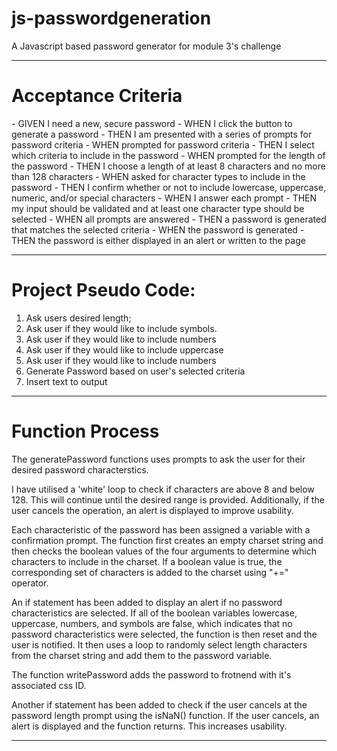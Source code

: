 # js-passwordgeneration
A Javascript based password generator for module 3's challenge

---
<h1>Acceptance Criteria</h1>
- GIVEN I need a new, secure password
- WHEN I click the button to generate a password
- THEN I am presented with a series of prompts for password criteria
- WHEN prompted for password criteria
- THEN I select which criteria to include in the password
- WHEN prompted for the length of the password
- THEN I choose a length of at least 8 characters and no more than 128 characters
- WHEN asked for character types to include in the password
- THEN I confirm whether or not to include lowercase, uppercase, numeric, and/or special characters
- WHEN I answer each prompt
- THEN my input should be validated and at least one character type should be selected
- WHEN all prompts are answered
- THEN a password is generated that matches the selected criteria
- WHEN the password is generated
- THEN the password is either displayed in an alert or written to the page


---

<h1>Project Pseudo Code:</h1>

1. Ask users desired length;
2. Ask user if they would like to include symbols.
3. Ask user if they would like to include numbers
4. Ask user if they would like to include uppercase
5. Ask user if they would like to include numbers
6. Generate Password based on user's selected criteria 
7. Insert text to output


---

<h1> Function Process </h1>


The generatePassword functions uses prompts to ask the user for their desired password characterstics. 

I have utilised a 'white' loop to check if characters are above 8 and below 128. This will continue until the desired range is provided. Additionally, if the user cancels the operation, an alert is displayed to improve usability.

Each characteristic of the password has been assigned a variable with a confirmation prompt. The function first creates an empty charset string and then checks the boolean values of the four arguments to determine which characters to include in the charset. If a boolean value is true, the corresponding set of characters is added to the charset using "+=" operator. 

An if statement has been added to display an alert if no password characteristics are selected. If all of the boolean variables lowercase, uppercase, numbers, and symbols are false, which indicates that no password characteristics were selected, the function is then reset and the user is notified. It then uses a loop to randomly select length characters from the charset string and add them to the password variable.

The function writePassword adds the password to frotnend with it's associated css ID. 

Another if statement has been added to check if the user cancels at the password length prompt using the isNaN() function. If the user cancels, an alert is displayed and the function returns. This increases usability.

-----




